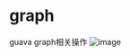 # graph
guava graph相关操作
![image](https://user-images.githubusercontent.com/66678405/189270244-a67f2ccc-fded-452d-89e0-778e60f12c0a.png)
